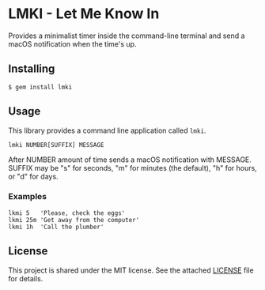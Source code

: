 # LMKI - Let Me Know In

Provides a minimalist timer inside the command-line terminal and send a macOS notification when the time's up.

## Installing

```
$ gem install lmki
```

## Usage

This library provides a command line application called `lmki`.

```
lmki NUMBER[SUFFIX] MESSAGE
```

After NUMBER amount of time sends a macOS notification with MESSAGE. SUFFIX may be "s" for seconds, "m" for minutes (the default), "h" for hours, or "d" for days.

### Examples

```
lkmi 5   'Please, check the eggs'
lkmi 25m 'Get away from the computer'
lkmi 1h  'Call the plumber'
```

## License

This project is shared under the MIT license. See the attached [LICENSE][] file
for details.

[LICENSE]: ./LICENSE
